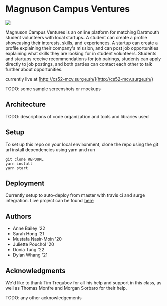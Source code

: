 # Magnuson Campus Ventures 

![](https://i.imgur.com/36UE3Tk.jpg)

Magnuson Campus Ventures is an online platform for matching Dartmouth student volunteers with local startups. A student can create a profile showcasing their interests, skills, and experiences. A startup can create a profile explaining their company's mission, and can post job opportunities explaining what skills they are looking for in student volunteers. Students and startups receive recommendations for job pairings, students can apply directly to job postings, and both parties can contact each other to talk further about opportunities.

currently live at [http://cs52-mcv.surge.sh/](http://cs52-mcv.surge.sh/)

TODO: some sample screenshots or mockups

## Architecture

TODO:  descriptions of code organization and tools and libraries used

## Setup
To set up this repo on your local environment, clone the repo using the git url
install dependencies using yarn and run
```
git clone REPOURL
yarn install
yarn start 
```

## Deployment

Currently setup to auto-deploy from master with travis ci and surge integration.
Live project can be found [here](http://cs52-mcv.surge.sh/)

## Authors

* Anne Bailey '22
* Sarah Hong '21
* Mustafa Nasir-Moin '20
* Juliette Pouchol '20
* Donia Tung '22
* Dylan Whang '21

## Acknowledgments

We'd like to thank Tim Tregubov for all his help and support in this class, as well as Thomas Monfre and Morgan Sorbaro for their help.

TODO: any other acknowledgements
